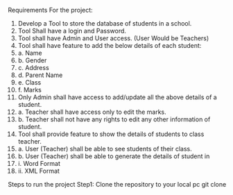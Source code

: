 Requirements For the project:
1.	Develop a Tool to store the database of students in a school.
2.	Tool Shall have a login and Password.
3.	Tool shall have Admin and User access. (User Would be Teachers)
4.	Tool shall have feature to add the below details of each student:
5.	a.	Name
6.	b.	Gender
7.	c.	Address
8.	d.	Parent Name
9.	e.	Class
10.	f.	Marks
11.	Only Admin shall have access to add/update all the above details of a student.
12.	a.	Teacher shall have access only to edit the marks.
13.	b.	Teacher shall not have any rights to edit any other information of student.
14.	Tool shall provide feature to show the details of students to class teacher.
15.	a.	User (Teacher) shall be able to see students of their class.
16.	b.	User (Teacher) shall be able to generate the details of student in
17.	i.	Word Format
18.	ii.	XML Format


Steps to run the project
Step1: Clone the repository to your local pc
git clone 
